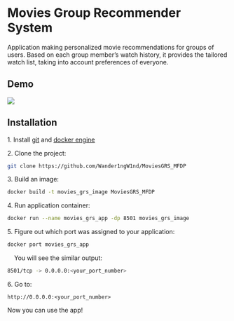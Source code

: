<!-- ---
title: MoviesGRS MFDP
emoji: 🏃
colorFrom: purple
colorTo: purple
sdk: streamlit
sdk_version: 1.23.0
app_file: src/app.py
pinned: false
--- -->

# Movies Group Recommender System

Application making personalized movie recommendations for groups of users. Based on each group member’s watch history, it provides the tailored watch list, taking into account preferences of everyone.

## Demo
![](application_demo.gif)

## Installation

1\. Install [git](https://git-scm.com/book/en/v2/Getting-Started-Installing-Git) and [docker engine](https://docs.docker.com/engine/install/)

2\. Clone the project:

```bash
git clone https://github.com/Wander1ngW1nd/MoviesGRS_MFDP
```

3\. Build an image:

```bash
docker build -t movies_grs_image MoviesGRS_MFDP
```

4\. Run application container:

```bash
docker run --name movies_grs_app -dp 8501 movies_grs_image
```

5\. Figure out which port was assigned to your application:

```bash
docker port movies_grs_app
```
&nbsp; &nbsp; You will see the similar output:

```bash
8501/tcp -> 0.0.0.0:<your_port_number>
```

6\. Go to:
```
http://0.0.0.0:<your_port_number>
```

Now you can use the app!
